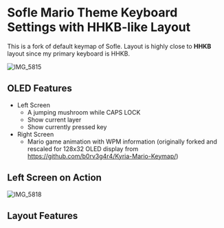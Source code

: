 # Sofle Mario Theme Keyboard Settings with HHKB-like Layout

This is a fork of default keymap of Sofle. Layout is highly close to **HHKB** layout since my primary keyboard is HHKB.

![IMG_5815](https://user-images.githubusercontent.com/196477/127565134-b600c1fa-9dc1-452d-a192-5a569ed2f756.jpg)

## OLED Features
- Left Screen
  - A jumping mushroom while CAPS LOCK
  - Show current layer
  - Show currently pressed key
- Right Screen
  - Mario game animation with WPM information (originally forked and rescaled for 128x32 OLED display from https://github.com/b0rv3g4r4/Kyria-Mario-Keymap/)

## Left Screen on Action

![IMG_5818](https://user-images.githubusercontent.com/196477/127566150-43367c5d-bcd5-4e49-9346-d2035087faed.gif)


## Layout Features
